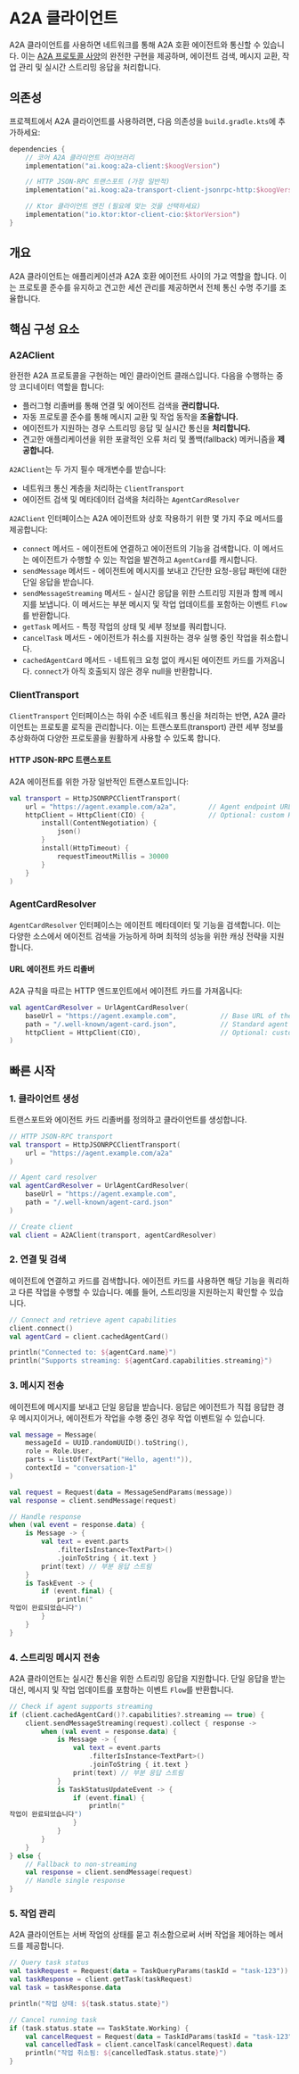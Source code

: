 # A2A 클라이언트

A2A 클라이언트를 사용하면 네트워크를 통해 A2A 호환 에이전트와 통신할 수 있습니다.
이는 [A2A 프로토콜 사양](https://a2a-protocol.org/latest/specification/)의 완전한 구현을 제공하며, 에이전트 검색, 메시지 교환, 작업 관리 및 실시간 스트리밍 응답을 처리합니다.

## 의존성

프로젝트에서 A2A 클라이언트를 사용하려면, 다음 의존성을 `build.gradle.kts`에 추가하세요:

```kotlin
dependencies {
    // 코어 A2A 클라이언트 라이브러리
    implementation("ai.koog:a2a-client:$koogVersion")

    // HTTP JSON-RPC 트랜스포트 (가장 일반적)
    implementation("ai.koog:a2a-transport-client-jsonrpc-http:$koogVersion")

    // Ktor 클라이언트 엔진 (필요에 맞는 것을 선택하세요)
    implementation("io.ktor:ktor-client-cio:$ktorVersion")
}
```

## 개요

A2A 클라이언트는 애플리케이션과 A2A 호환 에이전트 사이의 가교 역할을 합니다.
이는 프로토콜 준수를 유지하고 견고한 세션 관리를 제공하면서 전체 통신 수명 주기를 조율합니다.

## 핵심 구성 요소

### A2AClient

완전한 A2A 프로토콜을 구현하는 메인 클라이언트 클래스입니다. 다음을 수행하는 중앙 코디네이터 역할을 합니다:

-   플러그형 리졸버를 통해 연결 및 에이전트 검색을 **관리합니다.**
-   자동 프로토콜 준수를 통해 메시지 교환 및 작업 동작을 **조율합니다.**
-   에이전트가 지원하는 경우 스트리밍 응답 및 실시간 통신을 **처리합니다.**
-   견고한 애플리케이션을 위한 포괄적인 오류 처리 및 폴백(fallback) 메커니즘을 **제공합니다.**

`A2AClient`는 두 가지 필수 매개변수를 받습니다:

*   네트워크 통신 계층을 처리하는 `ClientTransport`
*   에이전트 검색 및 메타데이터 검색을 처리하는 `AgentCardResolver`

`A2AClient` 인터페이스는 A2A 에이전트와 상호 작용하기 위한 몇 가지 주요 메서드를 제공합니다:

*   `connect` 메서드 - 에이전트에 연결하고 에이전트의 기능을 검색합니다. 이 메서드는 에이전트가 수행할 수 있는 작업을 발견하고 `AgentCard`를 캐시합니다.
*   `sendMessage` 메서드 - 에이전트에 메시지를 보내고 간단한 요청-응답 패턴에 대한 단일 응답을 받습니다.
*   `sendMessageStreaming` 메서드 - 실시간 응답을 위한 스트리밍 지원과 함께 메시지를 보냅니다. 이 메서드는 부분 메시지 및 작업 업데이트를 포함하는 이벤트 `Flow`를 반환합니다.
*   `getTask` 메서드 - 특정 작업의 상태 및 세부 정보를 쿼리합니다.
*   `cancelTask` 메서드 - 에이전트가 취소를 지원하는 경우 실행 중인 작업을 취소합니다.
*   `cachedAgentCard` 메서드 - 네트워크 요청 없이 캐시된 에이전트 카드를 가져옵니다. `connect`가 아직 호출되지 않은 경우 null을 반환합니다.

### ClientTransport

`ClientTransport` 인터페이스는 하위 수준 네트워크 통신을 처리하는 반면, A2A 클라이언트는 프로토콜 로직을 관리합니다.
이는 트랜스포트(transport) 관련 세부 정보를 추상화하여 다양한 프로토콜을 원활하게 사용할 수 있도록 합니다.

#### HTTP JSON-RPC 트랜스포트

A2A 에이전트를 위한 가장 일반적인 트랜스포트입니다:

```kotlin
val transport = HttpJSONRPCClientTransport(
    url = "https://agent.example.com/a2a",        // Agent endpoint URL
    httpClient = HttpClient(CIO) {                // Optional: custom HTTP client
        install(ContentNegotiation) {
            json()
        }
        install(HttpTimeout) {
            requestTimeoutMillis = 30000
        }
    }
)
```

### AgentCardResolver

`AgentCardResolver` 인터페이스는 에이전트 메타데이터 및 기능을 검색합니다.
이는 다양한 소스에서 에이전트 검색을 가능하게 하며 최적의 성능을 위한 캐싱 전략을 지원합니다.

#### URL 에이전트 카드 리졸버

A2A 규칙을 따르는 HTTP 엔드포인트에서 에이전트 카드를 가져옵니다:

```kotlin
val agentCardResolver = UrlAgentCardResolver(
    baseUrl = "https://agent.example.com",           // Base URL of the agent service
    path = "/.well-known/agent-card.json",           // Standard agent card location
    httpClient = HttpClient(CIO),                    // Optional: custom HTTP client
)
```

## 빠른 시작

### 1. 클라이언트 생성

트랜스포트와 에이전트 카드 리졸버를 정의하고 클라이언트를 생성합니다.

```kotlin
// HTTP JSON-RPC transport
val transport = HttpJSONRPCClientTransport(
    url = "https://agent.example.com/a2a"
)

// Agent card resolver
val agentCardResolver = UrlAgentCardResolver(
    baseUrl = "https://agent.example.com",
    path = "/.well-known/agent-card.json"
)

// Create client
val client = A2AClient(transport, agentCardResolver)
```

### 2. 연결 및 검색

에이전트에 연결하고 카드를 검색합니다.
에이전트 카드를 사용하면 해당 기능을 쿼리하고 다른 작업을 수행할 수 있습니다. 예를 들어, 스트리밍을 지원하는지 확인할 수 있습니다.

```kotlin
// Connect and retrieve agent capabilities
client.connect()
val agentCard = client.cachedAgentCard()

println("Connected to: ${agentCard.name}")
println("Supports streaming: ${agentCard.capabilities.streaming}")
```

### 3. 메시지 전송

에이전트에 메시지를 보내고 단일 응답을 받습니다.
응답은 에이전트가 직접 응답한 경우 메시지이거나, 에이전트가 작업을 수행 중인 경우 작업 이벤트일 수 있습니다.

```kotlin
val message = Message(
    messageId = UUID.randomUUID().toString(),
    role = Role.User,
    parts = listOf(TextPart("Hello, agent!")),
    contextId = "conversation-1"
)

val request = Request(data = MessageSendParams(message))
val response = client.sendMessage(request)

// Handle response
when (val event = response.data) {
    is Message -> {
        val text = event.parts
            .filterIsInstance<TextPart>()
            .joinToString { it.text }
        print(text) // 부분 응답 스트림
    }
    is TaskEvent -> {
        if (event.final) {
            println("
작업이 완료되었습니다")
        }
    }
}
```

### 4. 스트리밍 메시지 전송

A2A 클라이언트는 실시간 통신을 위한 스트리밍 응답을 지원합니다.
단일 응답을 받는 대신, 메시지 및 작업 업데이트를 포함하는 이벤트 `Flow`를 반환합니다.

```kotlin
// Check if agent supports streaming
if (client.cachedAgentCard()?.capabilities?.streaming == true) {
    client.sendMessageStreaming(request).collect { response ->
        when (val event = response.data) {
            is Message -> {
                val text = event.parts
                    .filterIsInstance<TextPart>()
                    .joinToString { it.text }
                print(text) // 부분 응답 스트림
            }
            is TaskStatusUpdateEvent -> {
                if (event.final) {
                    println("
작업이 완료되었습니다")
                }
            }
        }
    }
} else {
    // Fallback to non-streaming
    val response = client.sendMessage(request)
    // Handle single response
}
```

### 5. 작업 관리

A2A 클라이언트는 서버 작업의 상태를 묻고 취소함으로써 서버 작업을 제어하는 메서드를 제공합니다.

```kotlin
// Query task status
val taskRequest = Request(data = TaskQueryParams(taskId = "task-123"))
val taskResponse = client.getTask(taskRequest)
val task = taskResponse.data

println("작업 상태: ${task.status.state}")

// Cancel running task
if (task.status.state == TaskState.Working) {
    val cancelRequest = Request(data = TaskIdParams(taskId = "task-123"))
    val cancelledTask = client.cancelTask(cancelRequest).data
    println("작업 취소됨: ${cancelledTask.status.state}")
}